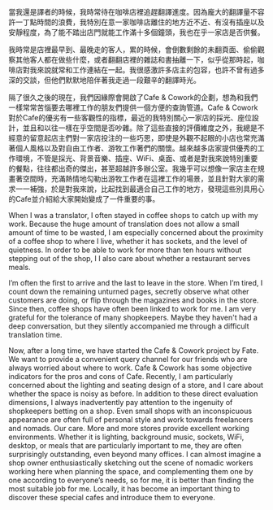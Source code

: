 當我還是譯者的時候，我時常待在咖啡店裡追趕翻譯進度。因為龐大的翻譯量不容許一丁點時間的浪費，我特別在意一家咖啡店離住的地方近不近、有沒有插座以及安靜程度，為了能不踏出店門就能工作滿十多個鐘頭，我也在乎一家店是否供餐。

我時常是店裡最早到、最晚走的客人，累的時候，會倒數剩餘的未翻頁面、偷偷觀察其他客人都在做些什麼，或者翻翻店裡的雜誌和書抽離一下，似乎從那時起，咖啡店對我來說就常和工作連結在一起。我很感激許多店主的包容，也許不曾有過多深的交談，但他們默默地陪伴著我走過一段艱辛的翻譯時光。

隔了很久之後的現在，我們因緣際會開啟了Cafe & Cowork的企劃，想為和我們一樣常常苦惱要去哪裡工作的朋友們提供一個方便的查詢管道。Cafe & Cowork對於Cafe的優劣有一些客觀性的指標，最近的我特別關心一家店的採光、座位設計，並且和以往一樣在乎空間是否吵雜。除了這些直接的評價維度之外，我總是不經意的留意起店主們對一家店投注的一些巧思，即使是外觀不起眼的小店也常充滿著個人風格以及對自由工作者、游牧工作著們的關懷。越來越多店家提供優秀的工作環境，不管是採光、背景音樂、插座、WiFi、桌面、或者是對我來說特別重要的餐點，往往都出奇的傑出，甚至超越許多辦公室。我幾乎可以想像一家店主在規畫著空間時，充滿熱情地勾勒出游牧工作者在這裡工作的場景，並且針對大家的需求一一補強，於是對我來說，比起找到最適合自己工作的地方，發現這些別具用心的Cafe並介紹給大家開始變成了一件重要的事。

When I was a translator, I often stayed in coffee shops to catch up with my work. Because the huge amount of translation does not allow a small amount of time to be wasted, I am especially concerned about the proximity of a coffee shop to where I live, whether it has sockets, and the level of quietness. In order to be able to work for more than ten hours without stepping out of the shop, I I also care about whether a restaurant serves meals.

I’m often the first to arrive and the last to leave in the store. When I’m tired, I count down the remaining unturned pages, secretly observe what other customers are doing, or flip through the magazines and books in the store. Since then, coffee shops have often been linked to work for me. I am very grateful for the tolerance of many shopkeepers. Maybe they haven't had a deep conversation, but they silently accompanied me through a difficult translation time.

Now, after a long time, we have started the Cafe & Cowork project by Fate. We want to provide a convenient query channel for our friends who are always worried about where to work. Cafe & Cowork has some objective indicators for the pros and cons of Cafe. Recently, I am particularly concerned about the lighting and seating design of a store, and I care about whether the space is noisy as before. In addition to these direct evaluation dimensions, I always inadvertently pay attention to the ingenuity of shopkeepers betting on a shop. Even small shops with an inconspicuous appearance are often full of personal style and work towards freelancers and nomads. Our care. More and more stores provide excellent working environments. Whether it is lighting, background music, sockets, WiFi, desktop, or meals that are particularly important to me, they are often surprisingly outstanding, even beyond many offices. I can almost imagine a shop owner enthusiastically sketching out the scene of nomadic workers working here when planning the space, and complementing them one by one according to everyone’s needs, so for me, it is better than finding the most suitable job for me. Locally, it has become an important thing to discover these special cafes and introduce them to everyone.
